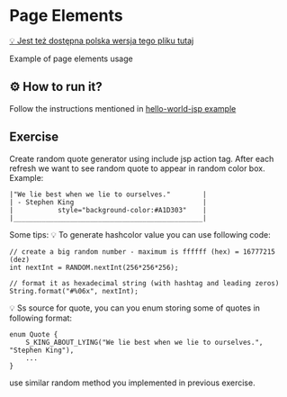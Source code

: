 # Page Elements

[:bulb: Jest też dostępna polska wersja tego pliku tutaj](README.pl.md)

Example of page elements usage

## :gear: How to run it?
Follow the instructions mentioned in [hello-world-jsp example](../00_hello-world-jsp/README.md)

## Exercise
Create random quote generator using include jsp action tag. 
After each refresh we want to see random quote to appear in random color box.
Example:
```
|"We lie best when we lie to ourselves."        |
| - Stephen King                                |
|           style="background-color:#A1D303"    |
|_______________________________________________|
```
Some tips:
:bulb: To generate hashcolor value you can use following code:
```
// create a big random number - maximum is ffffff (hex) = 16777215 (dez)
int nextInt = RANDOM.nextInt(256*256*256);

// format it as hexadecimal string (with hashtag and leading zeros)
String.format("#%06x", nextInt);
```
:bulb: Ss source for quote, you can you enum storing some of quotes in following format:
```
enum Quote {
    S_KING_ABOUT_LYING("We lie best when we lie to ourselves.", "Stephen King"),
    ...
}
```
use similar random method you implemented in previous exercise.